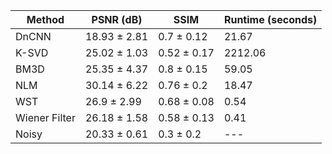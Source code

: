 

| Method | PSNR (dB) | SSIM | Runtime (seconds) |
|---|---|---|---|
| DnCNN | 18.93 ± 2.81 | 0.7 ± 0.12 | 21.67 |
| K-SVD | 25.02 ± 1.03 | 0.52 ± 0.17 | 2212.06 |
| BM3D | 25.35 ± 4.37 | 0.8 ± 0.15 | 59.05 |
| NLM | 30.14 ± 6.22 | 0.76 ± 0.2 | 18.47 |
| WST | 26.9 ± 2.99 | 0.68 ± 0.08 | 0.54 |
| Wiener Filter | 26.18 ± 1.58 | 0.58 ± 0.13 | 0.41 |
| Noisy | 20.33 ± 0.61 | 0.3 ± 0.2 | --- |